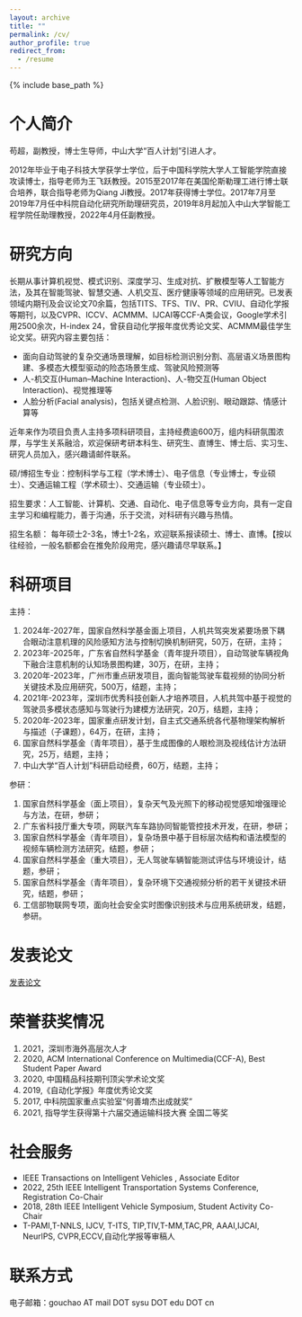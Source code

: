 ```yaml
---
layout: archive
title: ""
permalink: /cv/
author_profile: true
redirect_from:
  - /resume
---
```


{% include base_path %}

个人简介
======
苟超，副教授，博士生导师，中山大学“百人计划”引进人才。

2012年毕业于电子科技大学获学士学位，后于中国科学院大学人工智能学院直接攻读博士，指导老师为王飞跃教授。2015至2017年在美国伦斯勒理工进行博士联合培养，联合指导老师为Qiang Ji教授。2017年获得博士学位。2017年7月至2019年7月任中科院自动化研究所助理研究员，2019年8月起加入中山大学智能工程学院任助理教授，2022年4月任副教授。

研究方向
======
长期从事计算机视觉、模式识别、深度学习、生成对抗、扩散模型等人工智能方法，及其在智能驾驶、智慧交通、人机交互、医疗健康等领域的应用研究。已发表领域内期刊及会议论文70余篇，包括TITS、TFS、TIV、PR、CVIU、自动化学报等期刊，以及CVPR、ICCV、ACMMM、IJCAI等CCF-A类会议，Google学术引用2500余次，H-index 24，曾获自动化学报年度优秀论文奖、ACMMM最佳学生论文奖。研究内容主要包括：

* 面向自动驾驶的复杂交通场景理解，如目标检测识别分割、高层语义场景图构建、多模态大模型驱动的险态场景生成、驾驶风险预测等
* 人-机交互(Human–Machine Interaction)、人-物交互(Human Object Interaction)、视觉推理等
* 人脸分析(Facial analysis)，包括关键点检测、人脸识别、眼动跟踪、情感计算等

近年来作为项目负责人主持多项科研项目，主持经费逾600万，组内科研氛围浓厚，与学生关系融洽，欢迎保研考研本科生、研究生、直博生、博士后、实习生、研究人员加入，感兴趣请邮件联系。

硕/博招生专业：控制科学与工程（学术博士）、电子信息（专业博士，专业硕士）、交通运输工程（学术硕士）、交通运输（专业硕士）。

招生要求：人工智能、计算机、交通、自动化、电子信息等专业方向，具有一定自主学习和编程能力，善于沟通，乐于交流，对科研有兴趣与热情。

招生名额： 每年硕士2-3名，博士1-2名，欢迎联系报读硕士、博士、直博。【按以往经验，一般名额都会在推免阶段用完，感兴趣请尽早联系。】

科研项目
======
主持：
1.	2024年-2027年，国家自然科学基金面上项目，人机共驾突发紧要场景下耦合眼动注意机理的风险感知方法与控制切换机制研究，50万，在研，主持；
2.	2023年-2025年，广东省自然科学基金（青年提升项目），自动驾驶车辆视角下融合注意机制的认知场景图构建，30万，在研，主持；
3.	2020年-2023年，广州市重点研发项目，面向智能驾驶车载视频的协同分析关键技术及应用研究，500万，结题，主持；
4.	2021年-2023年，深圳市优秀科技创新人才培养项目，人机共驾中基于视觉的驾驶员多模状态感知与驾驶行为建模方法研究，20万，结题，主持；
5.	2020年-2023年，国家重点研发计划，自主式交通系统各代基物理架构解析与描述（子课题），64万，在研，主持；
6.	国家自然科学基金（青年项目），基于生成图像的人眼检测及视线估计方法研究，25万，结题，主持；
7.  中山大学“百人计划”科研启动经费，60万，结题，主持；

参研：
1.	国家自然科学基金（面上项目），复杂天气及光照下的移动视觉感知增强理论与方法，在研，参研；
2.  广东省科技厅重大专项，网联汽车车路协同智能管控技术开发，在研，参研；
3.	国家自然科学基金（青年项目），复杂场景中基于目标层次结构和语法模型的视频车辆检测方法研究，结题，参研；
4.	国家自然科学基金（重大项目），无人驾驶车辆智能测试评估与环境设计，结题，参研；
5.	国家自然科学基金（青年项目），复杂环境下交通视频分析的若干关键技术研究，结题，参研；
6.	工信部物联网专项，面向社会安全实时图像识别技术与应用系统研发，结题，参研。 


发表论文
======
[发表论文](https://chaogou.github.io/publications/)   
  
荣誉获奖情况
======
1.	2021，深圳市海外高层次人才
2.  2020, ACM International Conference on Multimedia(CCF-A), Best Student Paper Award
3.	2020, 中国精品科技期刊顶尖学术论文奖
4.	2019,《自动化学报》年度优秀论文奖
5.	2017, 中科院国家重点实验室“何善堉杰出成就奖” 
6.	2021, 指导学生获得第十六届交通运输科技大赛 全国二等奖

社会服务
======
* IEEE Transactions on Intelligent Vehicles , Associate Editor
* 2022, 25th IEEE Intelligent Transportation Systems Conference, Registration Co-Chair
* 2018, 28th  IEEE Intelligent Vehicle Symposium, Student Activity Co-Chair
* T-PAMI,T-NNLS, IJCV, T-ITS, TIP,TIV,T-MM,TAC,PR, AAAI,IJCAI, NeurlPS, CVPR,ECCV,自动化学报等审稿人

联系方式
======
电子邮箱：gouchao AT mail DOT sysu DOT edu DOT cn

